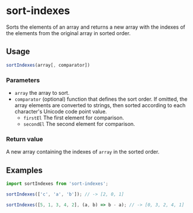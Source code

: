 # sort-indexes

Sorts the elements of an array and returns a new array with the indexes of the elements from the original array in sorted order.

## Usage

```js
sortIndexes(array[, comparator])
```

### Parameters

- `array` the array to sort.
- `comparator` (optional) function that defines the sort order.
  If omitted, the array elements are converted to strings, then sorted according to each character's Unicode code point value.
  - `firstEl` The first element for comparison.
  - `secondEl` The second element for comparison.

### Return value

A new array containing the indexes of `array` in the sorted order.

## Examples

```js
import sortIndexes from 'sort-indexes';

sortIndexes(['c', 'a', 'b']); // -> [2, 0, 1]

sortIndexes([5, 1, 3, 4, 2], (a, b) => b - a); // -> [0, 3, 2, 4, 1]
```
